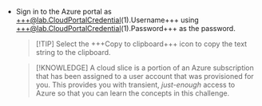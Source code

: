 - Sign in to the Azure portal as +++@lab.CloudPortalCredential(1).Username+++ using +++@lab.CloudPortalCredential(1).Password+++ as the password.

    >[!TIP] Select the +++Copy to clipboard+++ icon to copy the text string to the clipboard.

    > [!KNOWLEDGE] A cloud slice is a portion of an Azure subscription that has been assigned to a user account that was provisioned for you. This provides you with transient, _just-enough_ access to Azure so that you can learn the concepts in this challenge.
